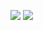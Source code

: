 <!--

-->

<a data-fancybox="gallery" href="https://farm5.staticflickr.com/4172/34292735726_abedb745c4_c.jpg"><img src="https://farm5.staticflickr.com/4172/34292735726_abedb745c4_c.jpg"></a>
<a data-fancybox="gallery" href="https://farm5.staticflickr.com/4438/37080981395_4aeec63e14_c.jpg"><img src="https://farm5.staticflickr.com/4438/37080981395_4aeec63e14_c.jpg"></a>

